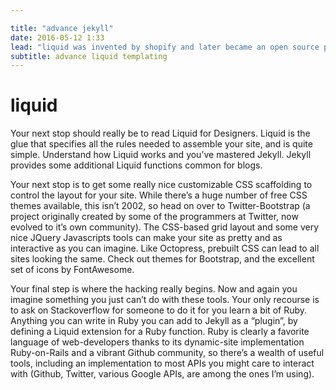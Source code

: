 ```yaml
---

title: "advance jekyll"
date: 2016-05-12 1:33
lead: "liquid was invented by shopify and later became an open source project"
subtitle: advance liquid templating
---
```






# liquid

Your next stop should really be to read Liquid for Designers. Liquid is the glue that specifies all the rules needed to assemble your site, and is quite simple. Understand how Liquid works and you’ve mastered Jekyll. Jekyll provides some additional Liquid functions common for blogs.

Your next stop is to get some really nice customizable CSS scaffolding to control the layout for your site. While there’s a huge number of free CSS themes available, this isn’t 2002, so head on over to Twitter-Bootstrap (a project originally created by some of the programmers at Twitter, now evolved to it’s own community). The CSS-based grid layout and some very nice JQuery Javascripts tools can make your site as pretty and as interactive as you can imagine. Like Octopress, prebuilt CSS can lead to all sites looking the same. Check out themes for Bootstrap, and the excellent set of icons by FontAwesome.

Your final step is where the hacking really begins. Now and again you imagine something you just can’t do with these tools. Your only recourse is to ask on Stackoverflow for someone to do it for you learn a bit of Ruby. Anything you can write in Ruby you can add to Jekyll as a “plugin”, by defining a Liquid extension for a Ruby function. Ruby is clearly a favorite language of web-developers thanks to its dynamic-site implementation Ruby-on-Rails and a vibrant Github community, so there’s a wealth of useful tools, including an implementation to most APIs you might care to interact with (Github, Twitter, various Google APIs, are among the ones I’m using).

